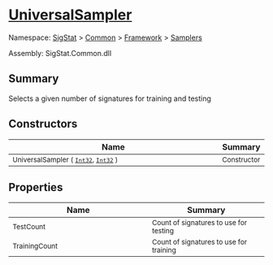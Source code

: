 # [UniversalSampler](./UniversalSampler.md)

Namespace: [SigStat]() > [Common](./../../README.md) > [Framework]() > [Samplers](./README.md)

Assembly: SigStat.Common.dll

## Summary
Selects a given number of signatures for training and testing

## Constructors

| Name | Summary | 
| --- | --- | 
| <sub>UniversalSampler ( [`Int32`](https://docs.microsoft.com/en-us/dotnet/api/System.Int32), [`Int32`](https://docs.microsoft.com/en-us/dotnet/api/System.Int32) )</sub><img style="cursor:not-allowed;" width=200/>| <sub>Constructor</sub>| <br>


## Properties

| Name | Summary | 
| --- | --- | 
| <sub>TestCount</sub><img style="cursor:not-allowed;" width=200/>| <sub>Count of signatures to use for testing</sub>| <br>
| <sub>TrainingCount</sub><img style="cursor:not-allowed;" width=200/>| <sub>Count of signatures to use for training</sub>| <br>


